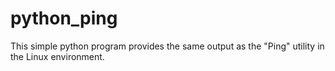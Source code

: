 # python_ping
This simple python program provides the same output as the "Ping" utility in the Linux environment. 

